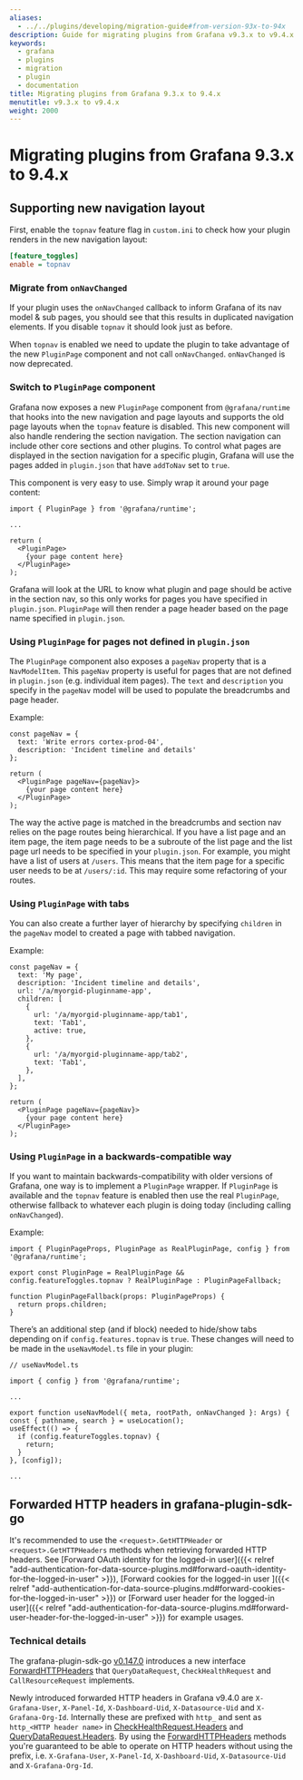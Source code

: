 ```yaml
---
aliases:
  - ../../plugins/developing/migration-guide#from-version-93x-to-94x
description: Guide for migrating plugins from Grafana v9.3.x to v9.4.x
keywords:
  - grafana
  - plugins
  - migration
  - plugin
  - documentation
title: Migrating plugins from Grafana 9.3.x to 9.4.x
menutitle: v9.3.x to v9.4.x
weight: 2000
---
```


# Migrating plugins from Grafana 9.3.x to 9.4.x

## Supporting new navigation layout

First, enable the `topnav` feature flag in `custom.ini` to check how your plugin renders in the new navigation layout:

```ini
[feature_toggles]
enable = topnav
```

### Migrate from `onNavChanged`

If your plugin uses the `onNavChanged` callback to inform Grafana of its nav model & sub pages, you should see that this results in duplicated navigation elements. If you disable `topnav` it should look just as before.

When `topnav` is enabled we need to update the plugin to take advantage of the new `PluginPage` component and not call `onNavChanged`. `onNavChanged` is now deprecated.

### Switch to `PluginPage` component

Grafana now exposes a new `PluginPage` component from `@grafana/runtime` that hooks into the new navigation and page layouts and supports the old page layouts when the `topnav` feature is disabled. This new component will also handle rendering the section navigation. The section navigation can include other core sections and other plugins. To control what pages are displayed in the section navigation for a specific plugin, Grafana will use the pages added in `plugin.json` that have `addToNav` set to `true`.

This component is very easy to use. Simply wrap it around your page content:

```tsx
import { PluginPage } from '@grafana/runtime';

...

return (
  <PluginPage>
    {your page content here}
  </PluginPage>
);
```

Grafana will look at the URL to know what plugin and page should be active in the section nav, so this only works for pages you have specified in `plugin.json`. `PluginPage` will then render a page header based on the page name specified in `plugin.json`.

### Using `PluginPage` for pages not defined in `plugin.json`

The `PluginPage` component also exposes a `pageNav` property that is a `NavModelItem`. This `pageNav` property is useful for pages that are not defined in `plugin.json` (e.g. individual item pages). The `text` and `description` you specify in the `pageNav` model will be used to populate the breadcrumbs and page header.

Example:

```tsx
const pageNav = {
  text: 'Write errors cortex-prod-04',
  description: 'Incident timeline and details'
};

return (
  <PluginPage pageNav={pageNav}>
    {your page content here}
  </PluginPage>
);
```

The way the active page is matched in the breadcrumbs and section nav relies on the page routes being hierarchical. If you have a list page and an item page, the item page needs to be a subroute of the list page and the list page url needs to be specified in your `plugin.json`. For example, you might have a list of users at `/users`. This means that the item page for a specific user needs to be at `/users/:id`. This may require some refactoring of your routes.

### Using `PluginPage` with tabs

You can also create a further layer of hierarchy by specifying `children` in the `pageNav` model to created a page with tabbed navigation.

Example:

```tsx
const pageNav = {
  text: 'My page',
  description: 'Incident timeline and details',
  url: '/a/myorgid-pluginname-app',
  children: [
    {
      url: '/a/myorgid-pluginname-app/tab1',
      text: 'Tab1',
      active: true,
    },
    {
      url: '/a/myorgid-pluginname-app/tab2',
      text: 'Tab1',
    },
  ],
};

return (
  <PluginPage pageNav={pageNav}>
    {your page content here}
  </PluginPage>
);
```

### Using `PluginPage` in a backwards-compatible way

If you want to maintain backwards-compatibility with older versions of Grafana, one way is to implement a `PluginPage` wrapper. If `PluginPage` is available and the `topnav` feature is enabled then use the real `PluginPage`, otherwise fallback to whatever each plugin is doing today (including calling `onNavChanged`).

Example:

```tsx
import { PluginPageProps, PluginPage as RealPluginPage, config } from '@grafana/runtime';

export const PluginPage = RealPluginPage && config.featureToggles.topnav ? RealPluginPage : PluginPageFallback;

function PluginPageFallback(props: PluginPageProps) {
  return props.children;
}
```

There’s an additional step (and if block) needed to hide/show tabs depending on if `config.features.topnav` is `true`. These changes will need to be made in the `useNavModel.ts` file in your plugin:

```tsx
// useNavModel.ts

import { config } from '@grafana/runtime';

...

export function useNavModel({ meta, rootPath, onNavChanged }: Args) {
const { pathname, search } = useLocation();
useEffect(() => {
  if (config.featureToggles.topnav) {
    return;
  }
}, [config]);

...
```

## Forwarded HTTP headers in grafana-plugin-sdk-go

It's recommended to use the `<request>.GetHTTPHeader` or `<request>.GetHTTPHeaders` methods when retrieving forwarded HTTP headers. See [Forward OAuth identity for the logged-in user]({{< relref "add-authentication-for-data-source-plugins.md#forward-oauth-identity-for-the-logged-in-user" >}}), [Forward cookies for the logged-in user
]({{< relref "add-authentication-for-data-source-plugins.md#forward-cookies-for-the-logged-in-user" >}}) or [Forward user header for the logged-in user]({{< relref "add-authentication-for-data-source-plugins.md#forward-user-header-for-the-logged-in-user" >}}) for example usages.

### Technical details

The grafana-plugin-sdk-go [v0.147.0](https://github.com/grafana/grafana-plugin-sdk-go/releases/tag/v0.147.0) introduces a new interface [ForwardHTTPHeaders](https://pkg.go.dev/github.com/grafana/grafana-plugin-sdk-go@v0.147.0/backend#ForwardHTTPHeaders) that `QueryDataRequest`, `CheckHealthRequest` and `CallResourceRequest` implements.

Newly introduced forwarded HTTP headers in Grafana v9.4.0 are `X-Grafana-User`, `X-Panel-Id`, `X-Dashboard-Uid`, `X-Datasource-Uid` and `X-Grafana-Org-Id`. Internally these are prefixed with `http_` and sent as `http_<HTTP header name>` in [CheckHealthRequest.Headers](https://pkg.go.dev/github.com/grafana/grafana-plugin-sdk-go@v0.147.0/backend#CheckHealthRequest) and [QueryDataRequest.Headers](https://pkg.go.dev/github.com/grafana/grafana-plugin-sdk-go@v0.147.0/backend#QueryDataRequest). By using the [ForwardHTTPHeaders](https://pkg.go.dev/github.com/grafana/grafana-plugin-sdk-go@v0.147.0/backend#ForwardHTTPHeaders) methods you're guaranteed to be able to operate on HTTP headers without using the prefix, i.e. `X-Grafana-User`, `X-Panel-Id`, `X-Dashboard-Uid`, `X-Datasource-Uid` and `X-Grafana-Org-Id`.